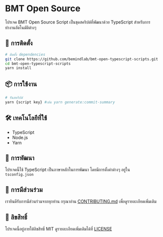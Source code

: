 # BMT Open Source

โปรเจค BMT Open Source Script เป็นชุดสคริปต์ที่พัฒนาด้วย TypeScript สำหรับการทำงานอัตโนมัติต่างๆ

## 🚀 การติดตั้ง

```bash
# ติดตั้ง dependencies
git clone https://github.com/bemindlab/bmt-open-typescript-scripts.git
cd bmt-open-typescript-scripts
yarn install
```

## 📦 การใช้งาน

```bash
# รันสคริปต์
yarn {script key} #เช่น yarn generate:commit-summary
```

## 🛠️ เทคโนโลยีที่ใช้

- TypeScript
- Node.js
- Yarn

## 📝 การพัฒนา

โปรเจคนี้ใช้ TypeScript เป็นภาษาหลักในการพัฒนา โดยมีการตั้งค่าต่างๆ อยู่ใน `tsconfig.json`

## 🤝 การมีส่วนร่วม

เรายินดีรับการมีส่วนร่วมจากทุกท่าน กรุณาอ่าน [CONTRIBUTING.md](CONTRIBUTING.md) เพื่อดูรายละเอียดเพิ่มเติม

## 📄 ลิขสิทธิ์

โปรเจคนี้อยู่ภายใต้ลิขสิทธิ์ MIT ดูรายละเอียดเพิ่มเติมได้ที่ [LICENSE](LICENSE)